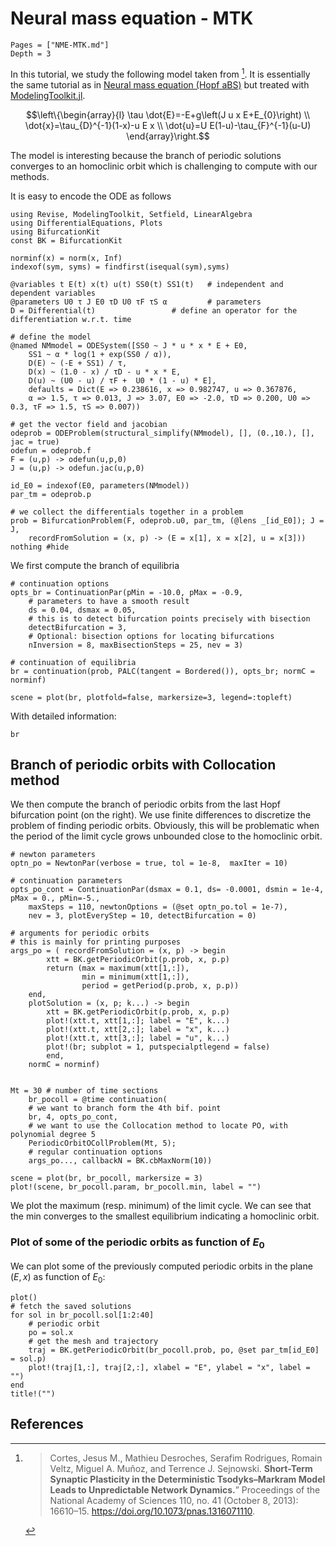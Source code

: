 # Neural mass equation - MTK


```@contents
Pages = ["NME-MTK.md"]
Depth = 3
```

In this tutorial, we study the following model taken from [^Cortes]. It is essentially the same tutorial as in [Neural mass equation (Hopf aBS)](@ref) but treated with [ModelingToolkit.jl](https://mtk.sciml.ai/stable/).

$$\left\{\begin{array}{l}
\tau \dot{E}=-E+g\left(J u x E+E_{0}\right) \\
\dot{x}=\tau_{D}^{-1}(1-x)-u E x \\
\dot{u}=U E(1-u)-\tau_{F}^{-1}(u-U)
\end{array}\right.$$


The model is interesting because the branch of periodic solutions converges to an homoclinic orbit which is challenging to compute with our methods.

It is easy to encode the ODE as follows

```@example TUTNMEMTK
using Revise, ModelingToolkit, Setfield, LinearAlgebra
using DifferentialEquations, Plots
using BifurcationKit
const BK = BifurcationKit

norminf(x) = norm(x, Inf)
indexof(sym, syms) = findfirst(isequal(sym),syms)

@variables t E(t) x(t) u(t) SS0(t) SS1(t) 	# independent and dependent variables
@parameters U0 τ J E0 τD U0 τF τS α    		# parameters
D = Differential(t) 				# define an operator for the differentiation w.r.t. time

# define the model
@named NMmodel = ODESystem([SS0 ~ J * u * x * E + E0,
	SS1 ~ α * log(1 + exp(SS0 / α)),
	D(E) ~ (-E + SS1) / τ,
	D(x) ~ (1.0 - x) / τD - u * x * E,
	D(u) ~ (U0 - u) / τF +  U0 * (1 - u) * E],
	defaults = Dict(E => 0.238616, x => 0.982747, u => 0.367876,
	α => 1.5, τ => 0.013, J => 3.07, E0 => -2.0, τD => 0.200, U0 => 0.3, τF => 1.5, τS => 0.007))

# get the vector field and jacobian
odeprob = ODEProblem(structural_simplify(NMmodel), [], (0.,10.), [], jac = true)
odefun = odeprob.f
F = (u,p) -> odefun(u,p,0)
J = (u,p) -> odefun.jac(u,p,0)

id_E0 = indexof(E0, parameters(NMmodel))
par_tm = odeprob.p

# we collect the differentials together in a problem
prob = BifurcationProblem(F, odeprob.u0, par_tm, (@lens _[id_E0]); J = J,
    recordFromSolution = (x, p) -> (E = x[1], x = x[2], u = x[3]))
nothing #hide
```

We first compute the branch of equilibria

```@example TUTNMEMTK
# continuation options
opts_br = ContinuationPar(pMin = -10.0, pMax = -0.9,
	# parameters to have a smooth result
	ds = 0.04, dsmax = 0.05,
	# this is to detect bifurcation points precisely with bisection
	detectBifurcation = 3,
	# Optional: bisection options for locating bifurcations
	nInversion = 8, maxBisectionSteps = 25, nev = 3)

# continuation of equilibria
br = continuation(prob, PALC(tangent = Bordered()), opts_br; normC = norminf)

scene = plot(br, plotfold=false, markersize=3, legend=:topleft)
```

With detailed information:

```@example TUTNMEMTK
br
```

## Branch of periodic orbits with Collocation method

We then compute the branch of periodic orbits from the last Hopf bifurcation point (on the right). We use finite differences to discretize the problem of finding periodic orbits. Obviously, this will be problematic when the period of the limit cycle grows unbounded close to the homoclinic orbit.

```@example TUTNMEMTK
# newton parameters
optn_po = NewtonPar(verbose = true, tol = 1e-8,  maxIter = 10)

# continuation parameters
opts_po_cont = ContinuationPar(dsmax = 0.1, ds= -0.0001, dsmin = 1e-4, pMax = 0., pMin=-5.,
	maxSteps = 110, newtonOptions = (@set optn_po.tol = 1e-7),
	nev = 3, plotEveryStep = 10, detectBifurcation = 0)

# arguments for periodic orbits
# this is mainly for printing purposes
args_po = (	recordFromSolution = (x, p) -> begin
		xtt = BK.getPeriodicOrbit(p.prob, x, p.p)
		return (max = maximum(xtt[1,:]),
				min = minimum(xtt[1,:]),
				period = getPeriod(p.prob, x, p.p))
	end,
	plotSolution = (x, p; k...) -> begin
		xtt = BK.getPeriodicOrbit(p.prob, x, p.p)
		plot!(xtt.t, xtt[1,:]; label = "E", k...)
		plot!(xtt.t, xtt[2,:]; label = "x", k...)
		plot!(xtt.t, xtt[3,:]; label = "u", k...)
		plot!(br; subplot = 1, putspecialptlegend = false)
		end,
	normC = norminf)


Mt = 30 # number of time sections
	br_pocoll = @time continuation(
	# we want to branch form the 4th bif. point
	br, 4, opts_po_cont,
	# we want to use the Collocation method to locate PO, with polynomial degree 5
	PeriodicOrbitOCollProblem(Mt, 5);
	# regular continuation options
	args_po..., callbackN = BK.cbMaxNorm(10))

scene = plot(br, br_pocoll, markersize = 3)
plot!(scene, br_pocoll.param, br_pocoll.min, label = "")
```

We plot the maximum (resp. minimum) of the limit cycle. We can see that the min converges to the smallest equilibrium indicating a homoclinic orbit.

### Plot of some of the periodic orbits as function of $E_0$

We can plot some of the previously computed periodic orbits in the plane $(E,x)$ as function of $E_0$:

```@example TUTNMEMTK
plot()
# fetch the saved solutions
for sol in br_pocoll.sol[1:2:40]
	# periodic orbit
	po = sol.x
	# get the mesh and trajectory
	traj = BK.getPeriodicOrbit(br_pocoll.prob, po, @set par_tm[id_E0] = sol.p)
	plot!(traj[1,:], traj[2,:], xlabel = "E", ylabel = "x", label = "")
end
title!("")
```

## References

[^Cortes]:> Cortes, Jesus M., Mathieu Desroches, Serafim Rodrigues, Romain Veltz, Miguel A. Muñoz, and Terrence J. Sejnowski. **Short-Term Synaptic Plasticity in the Deterministic Tsodyks–Markram Model Leads to Unpredictable Network Dynamics.**” Proceedings of the National Academy of Sciences 110, no. 41 (October 8, 2013): 16610–15. https://doi.org/10.1073/pnas.1316071110.
